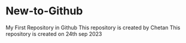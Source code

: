 # New-to-Github
My First Repository in Github
This repository is created by Chetan
This repository is created on 24th sep 2023
